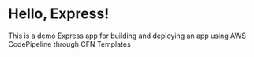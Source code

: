 # Hello, Express!

This is a demo Express app for building and deploying an app using AWS CodePipeline through CFN Templates
